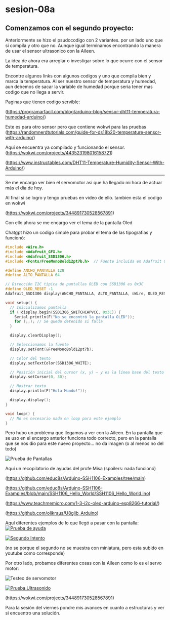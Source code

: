 # sesion-08a

## Comenzamos con el segundo proyecto: 

Anteriormente se hizo el psudocodigo con 2 variantes. por un lado uno que si compila y otro que no. Aunque igual terminamos encontrando la manera de usar el sensor ultrasonico con la Aileen.

La idea de ahora era arreglar o investigar sobre lo que ocurre con el sensor de temperatura. 

Encontre algunos links con algunos codigos y uno que compila bien y marca la temperatura. Al ser nuestro sensor de temperatura y humedad, aun debemos de sacar la variable de humedad porque seria tener mas codigo que no llega a servir.

Paginas que tienen codigo servible:

(https://programarfacil.com/blog/arduino-blog/sensor-dht11-temperatura-humedad-arduino/)

Este es para otro sensor pero que contiene wokwi para las pruebas
(https://randomnerdtutorials.com/guide-for-ds18b20-temperature-sensor-with-arduino/)

Aquí se encuentra ya compilado y funcionando el sensor.
(https://wokwi.com/projects/443523198016158721)


(https://www.instructables.com/DHT11-Temperature-Humidity-Sensor-With-Arduino/)

---

Se me encargo ver bien el servomotor asi que ha llegado mi hora de actuar más el dia de hoy.

Al final si se logro y tengo pruebas en video de ello. tambien esta el codigo en wokwi

(https://wokwi.com/projects/344891730528567891)

Con ello ahora se me encargo ver el tema de la pantalla Oled 

Chatgpt hizo un codigo simple para probar el tema de las tipografias y funcionó:

```cpp
#include <Wire.h>
#include <Adafruit_GFX.h>
#include <Adafruit_SSD1306.h>
#include <Fonts/FreeMonoBold12pt7b.h>  // Fuente incluida en Adafruit GFX

#define ANCHO_PANTALLA 128
#define ALTO_PANTALLA 64

// Dirección I2C típica de pantallas OLED con SSD1306 es 0x3C
#define OLED_RESET -1  
Adafruit_SSD1306 display(ANCHO_PANTALLA, ALTO_PANTALLA, &Wire, OLED_RESET);

void setup() {
  // Inicializamos pantalla
  if (!display.begin(SSD1306_SWITCHCAPVCC, 0x3C)) {
    Serial.println(F("No se encontró la pantalla OLED"));
    for (;;); // Se queda detenido si falla
  }

  display.clearDisplay();

  // Seleccionamos la fuente
  display.setFont(&FreeMonoBold12pt7b);

  // Color del texto
  display.setTextColor(SSD1306_WHITE);

  // Posición inicial del cursor (x, y) – y es la línea base del texto
  display.setCursor(0, 30);

  // Mostrar texto
  display.println(F("Hola Mundo!"));

  display.display();
}

void loop() {
  // No es necesario nada en loop para este ejemplo
}
```

Pero hubo un problema que llegamos a ver con la Aileen. En la pantalla que se uso en el encargo anterior funciona todo correcto, pero
en la pantalla que se nos dio para este nuevo proyecto... no da imagen (o al menos no del todo)

![Prueba de Pantallas](https://raw.githubusercontent.com/Coff4/dis8645-2025-02-procesos/refs/heads/main/23-Coff4/sesion-08a/imagenes/SiyNo.jpg)

Aquí un recopilatorio de ayudas del profe Misa (spoilers: nada funcionó)

(https://github.com/educ8s/Arduino-SSH1106-Examples/tree/main)

(https://github.com/educ8s/Arduino-SSH1106-Examples/blob/main/SSH1106_Hello_World/SSH1106_Hello_World.ino)

(https://www.teachmemicro.com/1-3-i2c-oled-arduino-esp8266-tutorial/)

(https://github.com/olikraus/U8glib_Arduino)

Aquí diferentes ejemplos de lo que llegó a pasar con la pantalla:
[![Prueba de ayuda](https://img.youtube.com/vi/bQ4co3Pamnk/hqdefault.jpg)](https://youtube.com/shorts/bQ4co3Pamnk)

[![Segundo Intento](https://img.youtube.com/vi/OnmafdRIA1Y/hqdefault.jpg)](https://youtube.com/shorts/OnmafdRIA1Y)

(no se porque el segundo no se muestra con miniatura, pero esta subido en youtube como corresponde)


Por otro lado, probamos diferentes cosas con la Aileen como lo es el servo motor:

![Testeo de servomotor](https://raw.githubusercontent.com/Coff4/dis8645-2025-02-procesos/refs/heads/main/23-Coff4/sesion-08a/imagenes/pruebaUltrasonico.jpg)

[![Prueba Ultrasonido](https://img.youtube.com/vi/ygDbRDc6Gz8/hqdefault.jpg)](https://youtube.com/shorts/ygDbRDc6Gz8?feature=share)

(https://wokwi.com/projects/344891730528567891)

Para la sesión del viernes pondre mis avances en cuanto a estructuras y ver si encuentro una solución.
